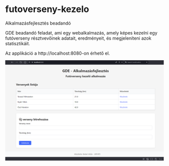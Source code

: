 # futoverseny-kezelo
Alkalmazásfejlesztés beadandó

GDE beadandó feladat, ami egy webalkalmazás, amely képes kezelni egy futóverseny résztvevőinek adatait, eredményeit, és megjeleníteni azok statisztikáit.

Az applikáció a http://localhost:8080-on érhető el.

![Screenshot az applikációról](https://github.com/bobyonekenobi86/futoverseny-kezelo/blob/main/Bobek_Attila_XRF4PS_futoverseny_applikacio_screenshot.png?raw=true)
